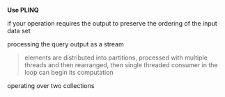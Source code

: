 ﻿
**Use PLINQ**

if your operation requires the output to preserve the ordering of the input data set

processing the query output as a stream
> elements are distributed into partitions, processed with multiple threads and then
rearranged, then single threaded consumer in the loop can begin its computation

operating over two collections
